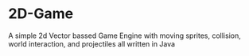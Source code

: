 # 2D-Game

A simple 2d Vector bassed Game Engine with moving sprites, collision, world interaction, and projectiles all written in Java
